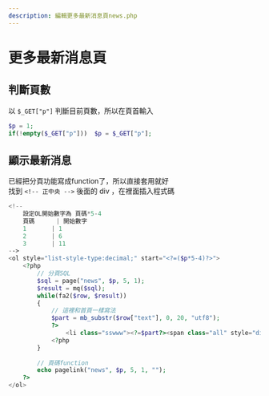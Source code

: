 ```yaml
---
description: 編輯更多最新消息頁news.php
---
```


# 更多最新消息頁

## 判斷頁數

以 `$_GET["p"]` 判斷目前頁數，所以在頁首輸入

```php
$p = 1;
if(!empty($_GET["p"]))	$p = $_GET["p"];
```

## 顯示最新消息

已經把分頁功能寫成function了，所以直接套用就好  
找到 `<!-- 正中央 -->` 後面的 div ，在裡面插入程式碼

```php
<!-- 
	設定OL開始數字為 頁碼*5-4 
	頁碼		| 開始數字
	1		| 1
	2		| 6
	3		| 11
-->
<ol style="list-style-type:decimal;" start="<?=($p*5-4)?>">
	<?php
		// 分頁SQL
		$sql = page("news", $p, 5, 1);
		$result = mq($sql);
		while(fa2($row, $result))
		{
			// 這裡和首頁一樣寫法
			$part = mb_substr($row["text"], 0, 20, "utf8");
			?>
				<li class="sswww"><?=$part?><span class="all" style="display:none"><?=$row["text"]?>?</span></li>
			<?php
		}
		
		// 頁碼function
		echo pagelink("news", $p, 5, 1, "");
	?>
</ol>
```

